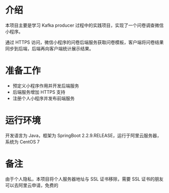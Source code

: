 # 介绍
本项目主要是学习 Kafka producer 过程中的实践项目，实现了一个问卷调查微信小程序。

通过 HTTPS 访问，微信小程序的问卷后端服务获取问卷模板，客户端将问卷结果同步到后端，后端再向客户端统计展示结果。

# 准备工作
- 预定义小程序作用并开发后端服务
- 后端服务增加 HTTPS 支持
- 注册个人小程序并发布前端服务

# 运行环境
开发语言为 Java，框架为 SpringBoot 2.2.9.RELEASE，运行于阿里云服务器，系统为 CentOS 7

# 备注
由于个人隐私，本项目将个人服务器地址与 SSL 证书移除，需要 SSL 证书的朋友可以去阿里云申请，免费的
